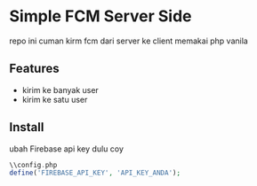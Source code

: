 # Simple FCM Server Side
repo ini cuman kirm fcm dari server ke client memakai php vanila

## Features
- kirim ke banyak user
- kirim ke satu user

## Install
ubah Firebase api key dulu coy
```php
\\config.php
define('FIREBASE_API_KEY', 'API_KEY_ANDA');
```

